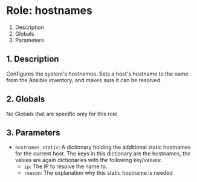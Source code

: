 # Role: hostnames



1. Description
2. Globals
3. Parameters



## 1. Description

Configures the system's hostnames.
Sets a host's hostname to the name from the Ansible inventory, and
makes sure it can be resolved.



## 2. Globals

No Globals that are specific only for this role.



## 3. Parameters

* `hostnames_static`: A dictionary holding the additional static
  hostnames for the current host. The keys in this dictionary are the
  hostnames, the values are again dictionaries with the following
  key/values:
  * `ip`: The IP to resolve the name to.
  * `reason`: The explanation why this static hostname is needed

